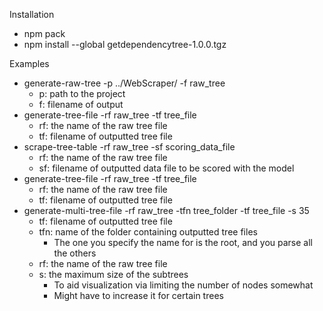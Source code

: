 Installation
- npm pack
- npm install --global getdependencytree-1.0.0.tgz

Examples
- generate-raw-tree -p ../WebScraper/ -f raw_tree
  - p: path to the project
  - f: filename of output
- generate-tree-file -rf raw_tree -tf tree_file
  - rf: the name of the raw tree file
  - tf: filename of outputted tree file
- scrape-tree-table -rf raw_tree -sf scoring_data_file 
  - rf: the name of the raw tree file
  - sf: filename of outputted data file to be scored with the model
- generate-tree-file -rf raw_tree -tf tree_file
  - rf: the name of the raw tree file
  - tf: filename of outputted tree file
- generate-multi-tree-file -rf raw_tree -tfn tree_folder -tf tree_file -s 35
  - tf: filename of outputted tree file
  - tfn: name of the folder containing outputted tree files
    - The one you specify the name for is the root, and you parse all the others
  - rf: the name of the raw tree file
  - s: the maximum size of the subtrees
    - To aid visualization via limiting the number of nodes somewhat
    - Might have to increase it for certain trees
